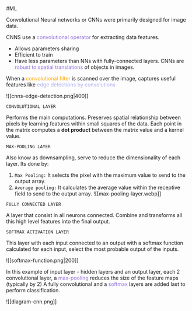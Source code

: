 #ML 

Convolutional Neural networks or CNNs were primarily designed for image data. 

CNNS use a <span style="color:MediumPurple;">convolutional operator</span> for extracting data features. 
* Allows parameters sharing 
* Efficient to train
* Have less parameters than NNs with fully-connected layers. 
CNNs are <span style="color:MediumPurple;">robust to spatial translations</span> of objects in images. 

When a <span style="color:orange;">convolutional filter</span> is scanned over the image, captures useful features like <span style="color:#ababf5;">edge detections by convolutions</span>

![[cnns-edge-detection.png|400]]

`CONVOLUTIONAL LAYER`

Performs the main computations. Preserves spatial relationship between pixels by learning features within small squares of the data. Each point in the matrix computes a **dot product** between the matrix value and a kernel value. 

`MAX-POOLING LAYER`

Also know as downsampling, serve to reduce the dimensionality of each layer. Its done by: 
1. `Max Pooling:` It selects the pixel with the maximum value to send to the output array.
2. `Average pooling:` It calculates the average value within the receptive field to send to the output array.
![[max-pooling-layer.webp]]

`FULLY CONNECTED LAYER`

A layer that consist in all neurons connected. Combine and transforms all this high level features into the final output. 

`SOFTMAX ACTIVATION LAYER`

This layer with each input connected to an output with a softmax function calculated for each input, select the most probable output of the inputs. 

![[softmax-function.png|200]]


In this example of input layer - hidden layers and an output layer, each 2 convolutional layer, a <span style="color:MediumPurple;">max-pooling</span> reduces the size of the feature maps (typically by 2)
A fully convolutional and a <span style="color:MediumPurple;">softmax</span> layers are added last to perform classification. 



![[diagram-cnn.png]]


